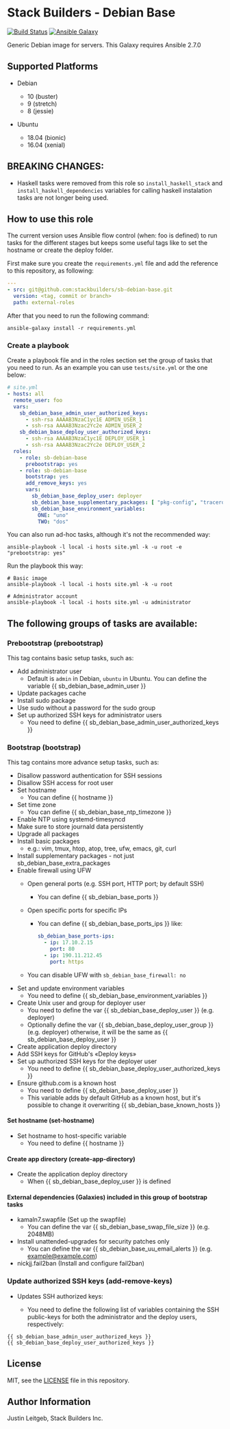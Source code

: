 # Stack Builders - Debian Base

[![Build Status](https://travis-ci.org/stackbuilders/sb-debian-base.svg?branch=master)](https://travis-ci.org/stackbuilders/sb-debian-base)
[![Ansible Galaxy](https://img.shields.io/badge/role-sb--debian--base-blue.svg)](https://galaxy.ansible.com/stackbuilders/sb-debian-base/)

Generic Debian image for servers. This Galaxy requires Ansible 2.7.0

## Supported Platforms

- Debian
  - 10 (buster)
  - 9  (stretch)
  - 8  (jessie)

- Ubuntu
  - 18.04 (bionic)
  - 16.04 (xenial)

## BREAKING CHANGES:
 * Haskell tasks were removed from this role so `install_haskell_stack` and `install_haskell_dependencies` variables for calling haskell instalation tasks are not longer being used.

## How to use this role
The current version uses Ansible flow control (when: foo is defined) to run tasks
for the different stages but keeps some useful tags like to set the hostname or create the deploy folder.

First make sure you create the `requirements.yml` file and add the reference to this repository, as following:
```yaml
---
- src: git@github.com:stackbuilders/sb-debian-base.git
  version: <tag, commit or branch>
  path: external-roles
```
After that you need to run the following command:
```
ansible-galaxy install -r requirements.yml
```

### Create a playbook
Create a playbook file and in the roles section set the group of tasks that you need to run.
As an example you can use `tests/site.yml` or the one below:

```yaml
# site.yml
- hosts: all
  remote_user: foo
  vars:
    sb_debian_base_admin_user_authorized_keys:
      - ssh-rsa AAAAB3NzaC1yc1E ADMIN_USER_1
      - ssh-rsa AAAAB3Nzac2Yc2e ADMIN_USER_2
    sb_debian_base_deploy_user_authorized_keys:
      - ssh-rsa AAAAB3NzaC1yc1E DEPLOY_USER_1
      - ssh-rsa AAAAB3Nzac2Yc2e DEPLOY_USER_2
  roles:
    - role: sb-debian-base
      prebootstrap: yes
    - role: sb-debian-base
      bootstrap: yes
      add_remove_keys: yes
      vars:
        sb_debian_base_deploy_user: deployer
        sb_debian_base_supplementary_packages: [ "pkg-config", "traceroute" ]
        sb_debian_base_environment_variables:
          ONE: "uno"
          TWO: "dos"
```

You can also run ad-hoc tasks, although it's not the recommended way:
```
ansible-playbook -l local -i hosts site.yml -k -u root -e "prebootstrap: yes"
```

Run the playbook this way:
```
# Basic image
ansible-playbook -l local -i hosts site.yml -k -u root

# Administrator account
ansible-playbook -l local -i hosts site.yml -u administrator
```

## The following groups of tasks are available:

### Prebootstrap (prebootstrap)
This tag contains basic setup tasks, such as:
- Add administrator user
    - Default is `admin` in Debian, `ubuntu` in Ubuntu. You can define
      the variable {{ sb_debian_base_admin_user }}
- Update packages cache
- Install sudo package
- Use sudo without a password for the sudo group
- Set up authorized SSH keys for administrator users
    - You need to define {{ sb_debian_base_admin_user_authorized_keys }}

### Bootstrap (bootstrap)
This tag contains more advance setup tasks, such as:

- Disallow password authentication for SSH sessions
- Disallow SSH access for root user
- Set hostname
    - You can define {{ hostname }}
- Set time zone
    - You can define {{ sb_debian_base_ntp_timezone }}
- Enable NTP using systemd-timesyncd
- Make sure to store journald data persistently
- Upgrade all packages
- Install basic packages
    - e.g.: vim, tmux, htop, atop, tree, ufw, emacs, git, curl
- Install supplementary packages - not just sb_debian_base_extra_packages
- Enable firewall using UFW
    - Open general ports (e.g. SSH port, HTTP port; by default SSH)
        - You can define {{ sb_debian_base_ports }}
    - Open specific ports for specific IPs
        - You can define {{ sb_debian_base_ports_ips }} like:
          ```yml
          sb_debian_base_ports-ips:
            - ip: 17.10.2.15
              port: 80
            - ip: 190.11.212.45
              port: https
          ```
            
    - You can disable UFW with `sb_debian_base_firewall: no`
- Set and update environment variables
    - You need to define {{ sb_debian_base_environment_variables }}
- Create Unix user and group for deployer user
    - You need to define the var {{ sb_debian_base_deploy_user }} (e.g. deployer)
    - Optionally define the var {{ sb_debian_base_deploy_user_group }} (e.g. deployer)
      otherwise, it will be the same as {{ sb_debian_base_deploy_user }}
- Create application deploy directory
- Add SSH keys for GitHub's «Deploy keys»
- Set up authorized SSH keys for the deployer user
    - You need to define {{ sb_debian_base_deploy_user_authorized_keys }}
- Ensure github.com is a known host
    - You need to define {{ sb_debian_base_deploy_user }}
    - This variable adds by default GitHub as a known host, but it's possible to change it overwriting {{ sb_debian_base_known_hosts }}

#### Set hostname (set-hostname)
- Set hostname to host-specific variable
    - You need to define {{ hostname }}

#### Create app directory (create-app-directory)
- Create the application deploy directory
    - When {{ sb_debian_base_deploy_user }} is defined

#### External dependencies (Galaxies) included in this group of bootstrap tasks
- kamaln7.swapfile (Set up the swapfile)
    - You can define the var {{ sb_debian_base_swap_file_size }} (e.g. 2048MB)
- Install unattended-upgrades for security patches only
    - You can define the var {{ sb_debian_base_uu_email_alerts }} (e.g. example@example.com)
- nickjj.fail2ban (Install and configure fail2ban)

### Update authorized SSH keys (add-remove-keys)
- Updates SSH authorized keys:

    - You need to define the following list of variables containing the SSH
      public-keys for both the administrator and the deploy users, respectively:

```
{{ sb_debian_base_admin_user_authorized_keys }}
{{ sb_debian_base_deploy_user_authorized_keys }}
```

License
-------

MIT, see the [LICENSE](LICENSE) file in this repository.

Author Information
------------------

Justin Leitgeb, Stack Builders Inc.

